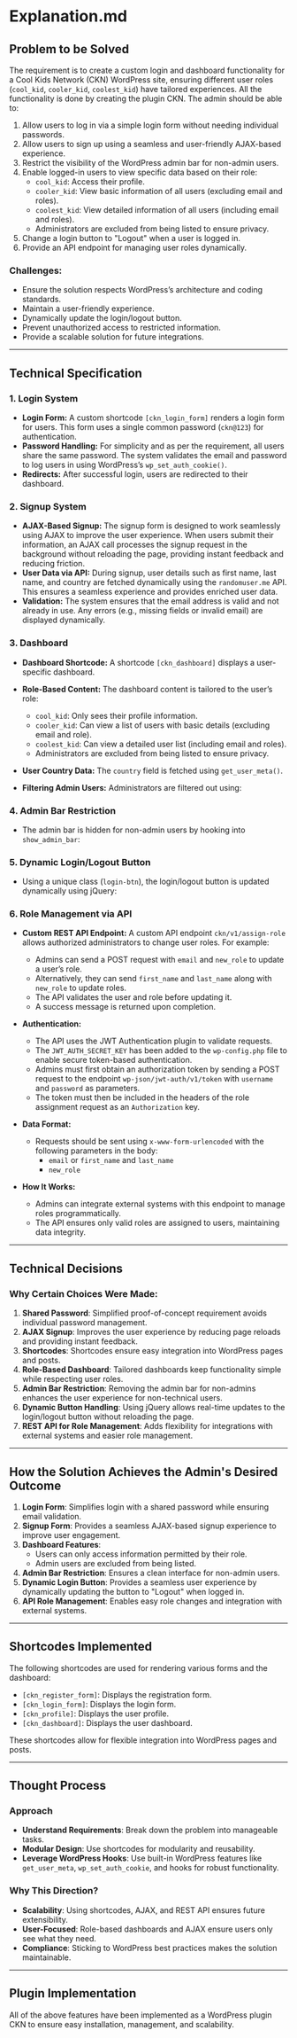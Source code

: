 # Explanation.md

## Problem to be Solved

The requirement is to create a custom login and dashboard functionality for a Cool Kids Network (CKN) WordPress site, ensuring different user roles (`cool_kid`, `cooler_kid`, `coolest_kid`) have tailored experiences. All the functionality is done by creating the plugin CKN. The admin should be able to:

1. Allow users to log in via a simple login form without needing individual passwords.
2. Allow users to sign up using a seamless and user-friendly AJAX-based experience.
3. Restrict the visibility of the WordPress admin bar for non-admin users.
4. Enable logged-in users to view specific data based on their role:
   - `cool_kid`: Access their profile.
   - `cooler_kid`: View basic information of all users (excluding email and roles).
   - `coolest_kid`: View detailed information of all users (including email and roles).
   - Administrators are excluded from being listed to ensure privacy.
5. Change a login button to "Logout" when a user is logged in.
6. Provide an API endpoint for managing user roles dynamically.

### Challenges:

- Ensure the solution respects WordPress’s architecture and coding standards.
- Maintain a user-friendly experience.
- Dynamically update the login/logout button.
- Prevent unauthorized access to restricted information.
- Provide a scalable solution for future integrations.

---

## Technical Specification

### 1. Login System

- **Login Form:** A custom shortcode `[ckn_login_form]` renders a login form for users. This form uses a single common password (`ckn@123`) for authentication.
- **Password Handling:** For simplicity and as per the requirement, all users share the same password. The system validates the email and password to log users in using WordPress’s `wp_set_auth_cookie()`.
- **Redirects:** After successful login, users are redirected to their dashboard.

### 2. Signup System

- **AJAX-Based Signup:** The signup form is designed to work seamlessly using AJAX to improve the user experience. When users submit their information, an AJAX call processes the signup request in the background without reloading the page, providing instant feedback and reducing friction.
- **User Data via API:** During signup, user details such as first name, last name, and country are fetched dynamically using the `randomuser.me` API. This ensures a seamless experience and provides enriched user data.
- **Validation:** The system ensures that the email address is valid and not already in use. Any errors (e.g., missing fields or invalid email) are displayed dynamically.

### 3. Dashboard

- **Dashboard Shortcode:** A shortcode `[ckn_dashboard]` displays a user-specific dashboard.

- **Role-Based Content:** The dashboard content is tailored to the user’s role:

  - `cool_kid`: Only sees their profile information.
  - `cooler_kid`: Can view a list of users with basic details (excluding email and role).
  - `coolest_kid`: Can view a detailed user list (including email and roles).
  - Administrators are excluded from being listed to ensure privacy.

- **User Country Data:** The `country` field is fetched using `get_user_meta()`.

- **Filtering Admin Users:** Administrators are filtered out using:

### 4. Admin Bar Restriction

- The admin bar is hidden for non-admin users by hooking into `show_admin_bar`:


### 5. Dynamic Login/Logout Button

- Using a unique class (`login-btn`), the login/logout button is updated dynamically using jQuery:

### 6. Role Management via API

- **Custom REST API Endpoint:** A custom API endpoint `ckn/v1/assign-role` allows authorized administrators to change user roles. For example:

  - Admins can send a POST request with `email` and `new_role` to update a user’s role.
  - Alternatively, they can send `first_name` and `last_name` along with `new_role` to update roles.
  - The API validates the user and role before updating it.
  - A success message is returned upon completion.

- **Authentication:**
  - The API uses the JWT Authentication plugin to validate requests.
  - The `JWT_AUTH_SECRET_KEY` has been added to the `wp-config.php` file to enable secure token-based authentication.
  - Admins must first obtain an authorization token by sending a POST request to the endpoint `wp-json/jwt-auth/v1/token` with `username` and `password` as parameters.
  - The token must then be included in the headers of the role assignment request as an `Authorization` key.

- **Data Format:**
  - Requests should be sent using `x-www-form-urlencoded` with the following parameters in the body:
    - `email` or `first_name` and `last_name`
    - `new_role`

- **How It Works:**
  - Admins can integrate external systems with this endpoint to manage roles programmatically.
  - The API ensures only valid roles are assigned to users, maintaining data integrity.

---

## Technical Decisions

### Why Certain Choices Were Made:

1. **Shared Password**: Simplified proof-of-concept requirement avoids individual password management.
2. **AJAX Signup**: Improves the user experience by reducing page reloads and providing instant feedback.
3. **Shortcodes**: Shortcodes ensure easy integration into WordPress pages and posts.
4. **Role-Based Dashboard**: Tailored dashboards keep functionality simple while respecting user roles.
5. **Admin Bar Restriction**: Removing the admin bar for non-admins enhances the user experience for non-technical users.
6. **Dynamic Button Handling**: Using jQuery allows real-time updates to the login/logout button without reloading the page.
7. **REST API for Role Management**: Adds flexibility for integrations with external systems and easier role management.

---

## How the Solution Achieves the Admin's Desired Outcome

1. **Login Form**: Simplifies login with a shared password while ensuring email validation.
2. **Signup Form**: Provides a seamless AJAX-based signup experience to improve user engagement.
3. **Dashboard Features**:
   - Users can only access information permitted by their role.
   - Admin users are excluded from being listed.
4. **Admin Bar Restriction**: Ensures a clean interface for non-admin users.
5. **Dynamic Login Button**: Provides a seamless user experience by dynamically updating the button to "Logout" when logged in.
6. **API Role Management**: Enables easy role changes and integration with external systems.

---

## Shortcodes Implemented

The following shortcodes are used for rendering various forms and the dashboard:

- `[ckn_register_form]`: Displays the registration form.
- `[ckn_login_form]`: Displays the login form.
- `[ckn_profile]`: Displays the user profile.
- `[ckn_dashboard]`: Displays the user dashboard.

These shortcodes allow for flexible integration into WordPress pages and posts.

---

## Thought Process

### Approach

- **Understand Requirements**: Break down the problem into manageable tasks.
- **Modular Design**: Use shortcodes for modularity and reusability.
- **Leverage WordPress Hooks**: Use built-in WordPress features like `get_user_meta`, `wp_set_auth_cookie`, and hooks for robust functionality.

### Why This Direction?

- **Scalability**: Using shortcodes, AJAX, and REST API ensures future extensibility.
- **User-Focused**: Role-based dashboards and AJAX ensure users only see what they need.
- **Compliance**: Sticking to WordPress best practices makes the solution maintainable.

---

## Plugin Implementation

All of the above features have been implemented as a WordPress plugin CKN to ensure easy installation, management, and scalability.

